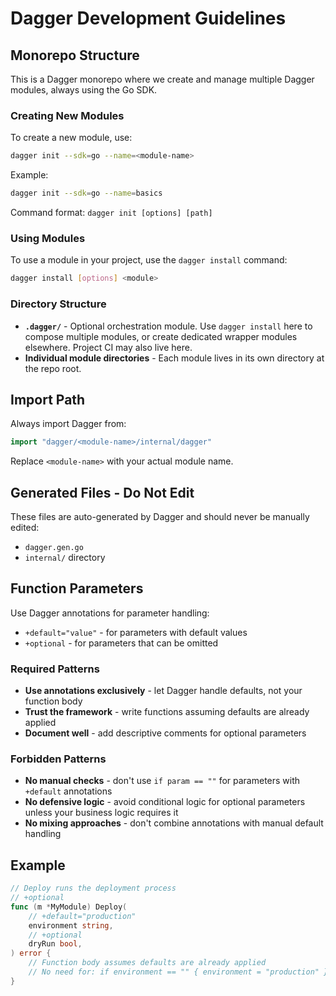 # Dagger Development Guidelines

## Monorepo Structure

This is a Dagger monorepo where we create and manage multiple Dagger modules, always using the Go SDK.

### Creating New Modules

To create a new module, use:

```bash
dagger init --sdk=go --name=<module-name>
```

Example:
```bash
dagger init --sdk=go --name=basics
```

Command format: `dagger init [options] [path]`

### Using Modules

To use a module in your project, use the `dagger install` command:

```bash
dagger install [options] <module>
```

### Directory Structure

- **`.dagger/`** - Optional orchestration module. Use `dagger install` here to compose multiple modules, or create dedicated wrapper modules elsewhere. Project CI may also live here.
- **Individual module directories** - Each module lives in its own directory at the repo root.

## Import Path

Always import Dagger from:
```go
import "dagger/<module-name>/internal/dagger"
```

Replace `<module-name>` with your actual module name.

## Generated Files - Do Not Edit

These files are auto-generated by Dagger and should never be manually edited:

- `dagger.gen.go`
- `internal/` directory

## Function Parameters

Use Dagger annotations for parameter handling:

- `+default="value"` - for parameters with default values
- `+optional` - for parameters that can be omitted

### Required Patterns

- **Use annotations exclusively** - let Dagger handle defaults, not your function body
- **Trust the framework** - write functions assuming defaults are already applied
- **Document well** - add descriptive comments for optional parameters

### Forbidden Patterns

- **No manual checks** - don't use `if param == ""` for parameters with `+default` annotations
- **No defensive logic** - avoid conditional logic for optional parameters unless your business logic requires it
- **No mixing approaches** - don't combine annotations with manual default handling

## Example

```go
// Deploy runs the deployment process
// +optional
func (m *MyModule) Deploy(
    // +default="production"
    environment string,
    // +optional
    dryRun bool,
) error {
    // Function body assumes defaults are already applied
    // No need for: if environment == "" { environment = "production" }
}
```
